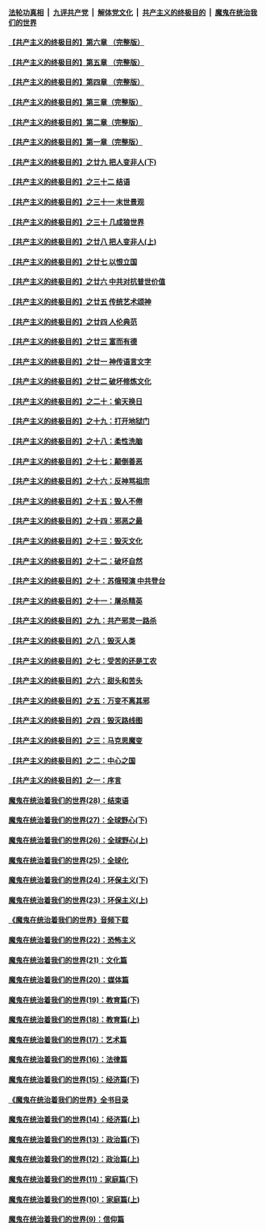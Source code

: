 ####  [法轮功真相](../../../../basic/blob/master/README.md?t=07080031) &nbsp;|&nbsp; [九评共产党](../../../../9ping.md/blob/master/README.md?t=07080031) &nbsp;|&nbsp; [解体党文化](../../../../jtdwh.md/blob/master/README.md?t=07080031)  &nbsp;|&nbsp; [共产主义的终极目的](../../../../gczydzjmd.md/blob/master/README.md?t=07080031) &nbsp;|&nbsp; [魔鬼在统治我们的世界](../../../../mgztzwmdsj.md/blob/master/README.md?t=07080031) 

#### [【共产主义的终极目的】第六章 （完整版）](../pages/nsc422/n11428913.md?t=07080031) 

#### [【共产主义的终极目的】第五章 （完整版）](../pages/nsc422/n11428912.md?t=07080031) 

#### [【共产主义的终极目的】第四章 （完整版）](../pages/nsc422/n11428907.md?t=07080031) 

#### [【共产主义的终极目的】第三章（完整版）](../pages/nsc422/n11428848.md?t=07080031) 

#### [【共产主义的终极目的】第二章（完整版）](../pages/nsc422/n11428831.md?t=07080031) 

#### [【共产主义的终极目的】第一章（完整版）](../pages/nsc422/n11417651.md?t=07080031) 

#### [【共产主义的终极目的】之廿九 把人变非人(下)](../pages/nsc422/n11344140.md?t=07080031) 

#### [【共产主义的终极目的】之三十二 结语](../pages/nsc422/n11360535.md?t=07080031) 

#### [【共产主义的终极目的】之三十一 末世景观](../pages/nsc422/n11351129.md?t=07080031) 

#### [【共产主义的终极目的】之三十 几成狼世界](../pages/nsc422/n11348280.md?t=07080031) 

#### [【共产主义的终极目的】之廿八 把人变非人(上)](../pages/nsc422/n11340492.md?t=07080031) 

#### [【共产主义的终极目的】之廿七 以恨立国](../pages/nsc422/n11336944.md?t=07080031) 

#### [【共产主义的终极目的】之廿六 中共对抗普世价值](../pages/nsc422/n11324785.md?t=07080031) 

#### [【共产主义的终极目的】之廿五 传统艺术颂神](../pages/nsc422/n11296396.md?t=07080031) 

#### [【共产主义的终极目的】之廿四 人伦典范](../pages/nsc422/n11296397.md?t=07080031) 

#### [【共产主义的终极目的】之廿三 富而有德](../pages/nsc422/n11283598.md?t=07080031) 

#### [【共产主义的终极目的】之廿一 神传语言文字](../pages/nsc422/n11263265.md?t=07080031) 

#### [【共产主义的终极目的】之廿二 破坏修炼文化](../pages/nsc422/n11245728.md?t=07080031) 

#### [【共产主义的终极目的】之二十：偷天换日](../pages/nsc422/n11238846.md?t=07080031) 

#### [【共产主义的终极目的】之十九：打开地狱门](../pages/nsc422/n11206376.md?t=07080031) 

#### [【共产主义的终极目的】之十八：柔性洗脑](../pages/nsc422/n11199994.md?t=07080031) 

#### [【共产主义的终极目的】之十七：颠倒善恶](../pages/nsc422/n11179782.md?t=07080031) 

#### [【共产主义的终极目的】之十六：反神骂祖宗](../pages/nsc422/n11166798.md?t=07080031) 

#### [【共产主义的终极目的】之十五：毁人不倦](../pages/nsc422/n11166792.md?t=07080031) 

#### [【共产主义的终极目的】之十四：邪恶之最](../pages/nsc422/n11150249.md?t=07080031) 

#### [【共产主义的终极目的】之十三：毁灭文化](../pages/nsc422/n11135227.md?t=07080031) 

#### [【共产主义的终极目的】之十二：破坏自然](../pages/nsc422/n11135214.md?t=07080031) 

#### [【共产主义的终极目的】之十：苏俄预演 中共登台](../pages/nsc422/n11118424.md?t=07080031) 

#### [【共产主义的终极目的】之十一：屠杀精英](../pages/nsc422/n11118442.md?t=07080031) 

#### [【共产主义的终极目的】之九：共产邪灵一路杀](../pages/nsc422/n11114139.md?t=07080031) 

#### [【共产主义的终极目的】之八：毁灭人类](../pages/nsc422/n11108503.md?t=07080031) 

#### [【共产主义的终极目的】之七：受苦的还是工农](../pages/nsc422/n11101809.md?t=07080031) 

#### [【共产主义的终极目的】之六：甜头和苦头](../pages/nsc422/n11096971.md?t=07080031) 

#### [【共产主义的终极目的】之五：万变不离其邪](../pages/nsc422/n11091285.md?t=07080031) 

#### [【共产主义的终极目的】之四：毁灭路线图](../pages/nsc422/n11086284.md?t=07080031) 

#### [【共产主义的终极目的】之三：马克思魔变](../pages/nsc422/n11061941.md?t=07080031) 

#### [【共产主义的终极目的】之二：中心之国](../pages/nsc422/n11047728.md?t=07080031) 

#### [【共产主义的终极目的】之一：序言](../pages/nsc422/n11086077.md?t=07080031) 

#### [魔鬼在统治着我们的世界(28)：结束语](../pages/nsc422/n10936246.md?t=07080031) 

#### [魔鬼在统治着我们的世界(27)：全球野心(下)](../pages/nsc422/n10928319.md?t=07080031) 

#### [魔鬼在统治着我们的世界(26)：全球野心(上)](../pages/nsc422/n10900318.md?t=07080031) 

#### [魔鬼在统治着我们的世界(25)：全球化](../pages/nsc422/n10788205.md?t=07080031) 

#### [魔鬼在统治着我们的世界(24)：环保主义(下)](../pages/nsc422/n10695307.md?t=07080031) 

#### [魔鬼在统治着我们的世界(23)：环保主义(上)](../pages/nsc422/n10688613.md?t=07080031) 

#### [《魔鬼在统治着我们的世界》音频下载](../pages/nsc422/n10635553.md?t=07080031) 

#### [魔鬼在统治着我们的世界(22)：恐怖主义](../pages/nsc422/n10614727.md?t=07080031) 

#### [魔鬼在统治着我们的世界(21)：文化篇](../pages/nsc422/n10597706.md?t=07080031) 

#### [魔鬼在统治着我们的世界(20)：媒体篇](../pages/nsc422/n10586579.md?t=07080031) 

#### [魔鬼在统治着我们的世界(19)：教育篇(下)](../pages/nsc422/n10564808.md?t=07080031) 

#### [魔鬼在统治着我们的世界(18)：教育篇(上)](../pages/nsc422/n10526970.md?t=07080031) 

#### [魔鬼在统治着我们的世界(17)：艺术篇](../pages/nsc422/n10499093.md?t=07080031) 

#### [魔鬼在统治着我们的世界(16)：法律篇](../pages/nsc422/n10485969.md?t=07080031) 

#### [魔鬼在统治着我们的世界(15)：经济篇(下)](../pages/nsc422/n10469975.md?t=07080031) 

#### [《魔鬼在统治着我们的世界》全书目录](../pages/nsc422/n10464261.md?t=07080031) 

#### [魔鬼在统治着我们的世界(14)：经济篇(上)](../pages/nsc422/n10457370.md?t=07080031) 

#### [魔鬼在统治着我们的世界(13)：政治篇(下)](../pages/nsc422/n10448270.md?t=07080031) 

#### [魔鬼在统治着我们的世界(12)：政治篇(上)](../pages/nsc422/n10444576.md?t=07080031) 

#### [魔鬼在统治着我们的世界(11)：家庭篇(下)](../pages/nsc422/n10440961.md?t=07080031) 

#### [魔鬼在统治着我们的世界(10)：家庭篇(上)](../pages/nsc422/n10435448.md?t=07080031) 

#### [魔鬼在统治着我们的世界(9)：信仰篇](../pages/nsc422/n10432159.md?t=07080031) 

